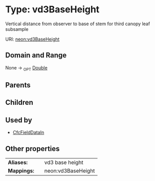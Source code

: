 
# Type: vd3BaseHeight


Vertical distance from observer to base of stem for third canopy leaf subsample

URI: [neon:vd3BaseHeight](https://data.neonscience.org/vd3BaseHeight)


## Domain and Range

None ->  <sub>OPT</sub> [Double](types/Double.md)

## Parents


## Children


## Used by

 * [CfcFieldDataIn](CfcFieldDataIn.md)

## Other properties

|  |  |  |
| --- | --- | --- |
| **Aliases:** | | vd3 base height |
| **Mappings:** | | neon:vd3BaseHeight |

